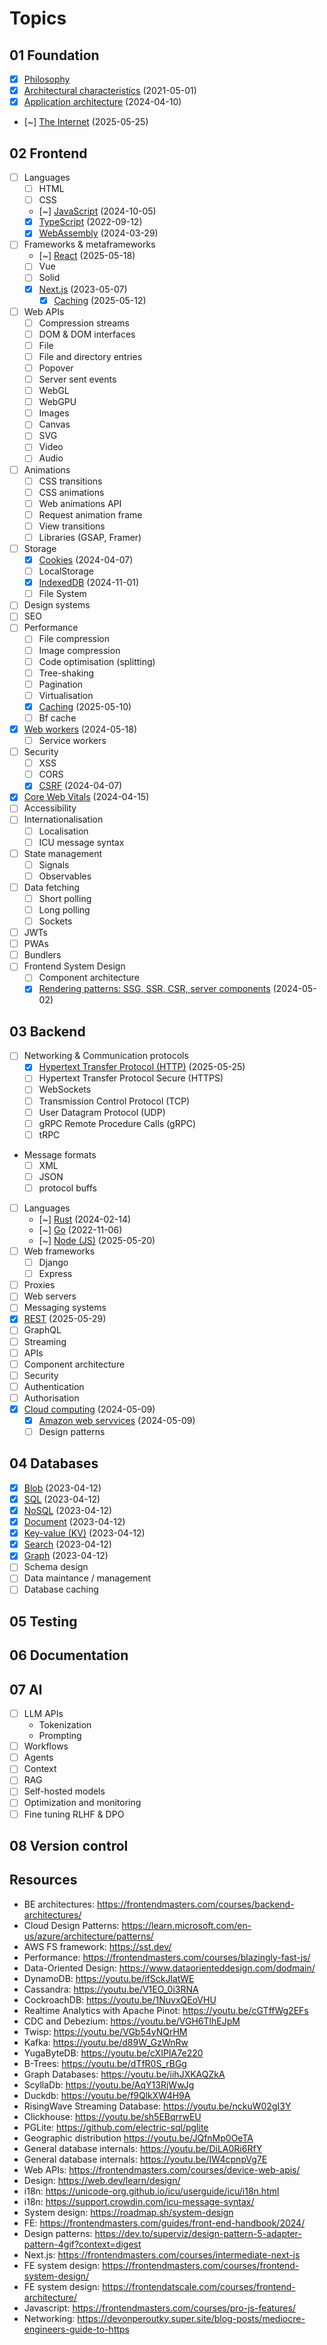 # Topics

## 01 Foundation

- [x] [Philosophy](./01-foundation/01-philosophy.md)
- [x] [Architectural characteristics](./01-foundation/01-application-architecture.md) (2021-05-01)
- [x] [Application architecture](./01-foundation/01-application-architecture.md) (2024-04-10)
- [~] [The Internet](./01-foundation/01-internet.md) (2025-05-25)

## 02 Frontend

- [ ] Languages
  - [ ] HTML
  - [ ] CSS
  - [~] [JavaScript](./02-javascript.md) (2024-10-05)
  - [x] [TypeScript](./02-typescript.md) (2022-09-12)
  - [x] [WebAssembly](../00-everyweeks/week13/README.md) (2024-03-29)
- [ ] Frameworks & metaframeworks
  - [~] [React](./02-react.md) (2025-05-18)
  - [ ] Vue
  - [ ] Solid
  - [x] [Next.js](./02-frameworks/02-nextjs.md) (2023-05-07)
    - [x] [Caching](./02-frameworks/02-nextjs.md) (2025-05-12)
- [ ] Web APIs
  - [ ] Compression streams
  - [ ] DOM & DOM interfaces
  - [ ] File
  - [ ] File and directory entries
  - [ ] Popover
  - [ ] Server sent events
  - [ ] WebGL
  - [ ] WebGPU
  - [ ] Images
  - [ ] Canvas
  - [ ] SVG
  - [ ] Video
  - [ ] Audio
- [ ] Animations
  - [ ] CSS transitions
  - [ ] CSS animations
  - [ ] Web animations API
  - [ ] Request animation frame
  - [ ] View transitions
  - [ ] Libraries (GSAP, Framer)
- [ ] Storage
  - [x] [Cookies](../00-everyweeks/week14/README.md) (2024-04-07)
  - [ ] LocalStorage
  - [x] [IndexedDB](../00-everyweeks/week44/README.md) (2024-11-01)
  - [ ] File System
- [ ] Design systems
- [ ] SEO
- [ ] Performance
  - [ ] File compression
  - [ ] Image compression
  - [ ] Code optimisation (splitting)
  - [ ] Tree-shaking
  - [ ] Pagination
  - [ ] Virtualisation
  - [x] [Caching](./06-performance.md) (2025-05-10)
  - [ ] Bf cache
- [x] [Web workers](../00-everyweeks/week17/README.md) (2024-05-18)
  - [ ] Service workers
- [ ] Security
  - [ ] XSS
  - [ ] CORS
  - [x] [CSRF](../00-everyweeks/week14/README.md) (2024-04-07)
- [x] [Core Web Vitals](../00-everyweeks/week15/README.md) (2024-04-15)
- [ ] Accessibility
- [ ] Internationalisation
  - [ ] Localisation
  - [ ] ICU message syntax
- [ ] State management
  - [ ] Signals
  - [ ] Observables
- [ ] Data fetching
  - [ ] Short polling
  - [ ] Long polling
  - [ ] Sockets
- [ ] JWTs
- [ ] PWAs
- [ ] Bundlers
- [ ] Frontend System Design
  - [ ] Component architecture
  - [x] [Rendering patterns: SSG, SSR, CSR, server components](./02-rendering.md) (2024-05-02)

## 03 Backend

- [ ] Networking & Communication protocols
  - [x] [Hypertext Transfer Protocol (HTTP)](./03-networking/03-networking.md) (2025-05-25)
  - [ ] Hypertext Transfer Protocol Secure (HTTPS)
  - [ ] WebSockets
  - [ ] Transmission Control Protocol (TCP)
  - [ ] User Datagram Protocol (UDP)
  - [ ] gRPC Remote Procedure Calls (gRPC)
  - [ ] tRPC
- Message formats
  - [ ] XML
  - [ ] JSON
  - [ ] protocol buffs
- [ ] Languages
  - [~] [Rust](../04-rust/) (2024-02-14)
  - [~] [Go](../06-go/go-for-js-devs/) (2022-11-06)
  - [~] [Node (JS)](./03-node.md) (2025-05-20)
- [ ] Web frameworks
  - [ ] Django
  - [ ] Express
- [ ] Proxies
- [ ] Web servers
- [ ] Messaging systems
- [x] [REST](./03-networking/03-networking.md) (2025-05-29)
- [ ] GraphQL
- [ ] Streaming
- [ ] APIs
- [ ] Component architecture
- [ ] Security
- [ ] Authentication
- [ ] Authorisation
- [x] [Cloud computing](./03-cloud-services/03-cloud-computing.md) (2024-05-09)
  - [x] [Amazon web servvices](./03-cloud-services/03-aws.md) (2024-05-09)
  - [ ] Design patterns

## 04 Databases

- [x] [Blob](./04-databases.md) (2023-04-12)
- [x] [SQL](./04-databases.md) (2023-04-12)
- [x] [NoSQL](./04-databases.md) (2023-04-12)
- [x] [Document](./04-databases.md) (2023-04-12)
- [x] [Key-value (KV)](./04-databases.md) (2023-04-12)
- [x] [Search](./04-databases.md) (2023-04-12)
- [x] [Graph](./04-databases.md) (2023-04-12)
- [ ] Schema design
- [ ] Data maintance / management
- [ ] Database caching

## 05 Testing

## 06 Documentation

## 07 AI

- [ ] LLM APIs
  - Tokenization
  - Prompting
- [ ] Workflows
- [ ] Agents
- [ ] Context
- [ ] RAG
- [ ] Self-hosted models
- [ ] Optimization and monitoring
- [ ] Fine tuning RLHF & DPO

## 08 Version control

## Resources

- BE architectures: <https://frontendmasters.com/courses/backend-architectures/>
- Cloud Design Patterns: <https://learn.microsoft.com/en-us/azure/architecture/patterns/>
- AWS FS framework: <https://sst.dev/>
- Performance: <https://frontendmasters.com/courses/blazingly-fast-js/>
- Data-Oriented Design: <https://www.dataorienteddesign.com/dodmain/>
- DynamoDB: <https://youtu.be/ifSckJlatWE>
- Cassandra: <https://youtu.be/V1EO_0i3RNA>
- CockroachDB: <https://youtu.be/1NuvxQEoVHU>
- Realtime Analytics with Apache Pinot: <https://youtu.be/cGTffWg2EFs>
- CDC and Debezium: <https://youtu.be/VGH6TlhEJpM>
- Twisp: <https://youtu.be/VGb54yNQrHM>
- Kafka: <https://youtu.be/d89W_GzWnRw>
- YugaByteDB: <https://youtu.be/cXIPIA7e220>
- B-Trees: <https://youtu.be/dTfR0S_rBGg>
- Graph Databases: <https://youtu.be/iihJXKAQZkA>
- ScyllaDb: <https://youtu.be/AqY13RjWwJg>
- Duckdb: <https://youtu.be/f9QlkXW4H9A>
- RisingWave Streaming Database: <https://youtu.be/nckuW02gI3Y>
- Clickhouse: <https://youtu.be/sh5EBqrrwEU>
- PGLite: <https://github.com/electric-sql/pglite>
- Geographic distribution <https://youtu.be/JQfnMp0OeTA>
- General database internals: <https://youtu.be/DiLA0Ri6RfY>
- General database internals: <https://youtu.be/IW4cpnpVg7E>
- Web APIs: <https://frontendmasters.com/courses/device-web-apis/>
- Design: <https://web.dev/learn/design/>
- i18n: <https://unicode-org.github.io/icu/userguide/icu/i18n.html>
- i18n: <https://support.crowdin.com/icu-message-syntax/>
- System design: <https://roadmap.sh/system-design>
- FE: <https://frontendmasters.com/guides/front-end-handbook/2024/>
- Design patterns: <https://dev.to/superviz/design-pattern-5-adapter-pattern-4gif?context=digest>
- Next.js: <https://frontendmasters.com/courses/intermediate-next-js>
- FE system design: <https://frontendmasters.com/courses/frontend-system-design/>
- FE system design: <https://frontendatscale.com/courses/frontend-architecture/>
- Javascript: <https://frontendmasters.com/courses/pro-js-features/>
- Networking: <https://devonperoutky.super.site/blog-posts/mediocre-engineers-guide-to-https>
